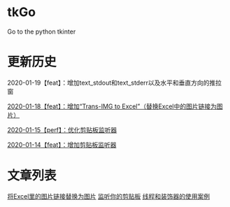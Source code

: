 <!--
 * @Author              : Uncle Bean
 * @Date                : 2020-01-13 23:44:00
 * @LastEditors         : Uncle Bean
 * @LastEditTime        : 2020-01-19 22:56:57
 * @FilePath            : \README.md
 * @Description         : 
 -->

# tkGo
Go to the python tkinter

# 更新历史
2020-01-19【feat】：增加text_stdout和text_stderr以及水平和垂直方向的推拉窗

[2020-01-18【feat】：增加“Trans-IMG to Excel”（替换Excel中的图片链接为图片）](https://blog.csdn.net/qq_35921007/article/details/103989432)

[2020-01-15【perf】：优化剪贴板监听器](https://juejin.im/post/5e245f6a5188252c6c478734)

[2020-01-14【feat】：增加剪贴板监听器](https://juejin.im/post/5e245f6a5188252c6c478734)

# 文章列表
[将Excel里的图片链接替换为图片](https://blog.csdn.net/qq_35921007/article/details/103989432)
[监听你的剪贴板](https://juejin.im/post/5e245f6a5188252c6c478734)
[线程和装饰器的使用案例](https://mp.weixin.qq.com/s/Cm3lrAV2HShTg1uk3HMA5w)